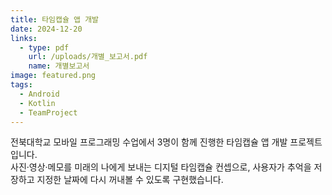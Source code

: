 ```yaml
---
title: 타임캡슐 앱 개발
date: 2024-12-20
links:
  - type: pdf
    url: /uploads/개별_보고서.pdf
    name: 개별보고서
image: featured.png  
tags:
  - Android
  - Kotlin
  - TeamProject
---
```


전북대학교 모바일 프로그래밍 수업에서 3명이 함께 진행한 타임캡슐 앱 개발 프로젝트입니다.  
사진·영상·메모를 미래의 나에게 보내는 디지털 타임캡슐 컨셉으로, 사용자가 추억을 저장하고 지정한 날짜에 다시 꺼내볼 수 있도록 구현했습니다.

<!--more-->

